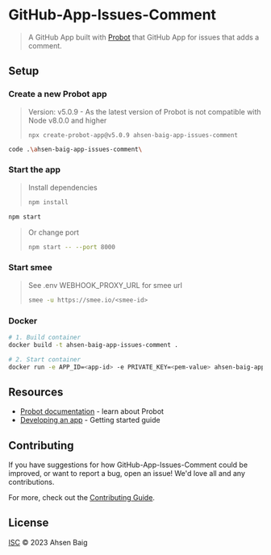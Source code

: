 # GitHub-App-Issues-Comment

> A GitHub App built with [Probot](https://github.com/probot/probot) that GitHub App for issues that adds a comment.

## Setup

### Create a new Probot app

> Version: v5.0.9 - As the latest version of Probot is not compatible with Node v8.0.0 and higher
>```
>npx create-probot-app@v5.0.9 ahsen-baig-app-issues-comment
>```

```sh
code .\ahsen-baig-app-issues-comment\
```

### Start the app

> Install dependencies
>```sh
>npm install
>```

```sh
npm start
```

> Or change port
>```sh
>npm start -- --port 8000
>```

### Start smee
> See .env WEBHOOK_PROXY_URL for smee url
> ```sh
> smee -u https://smee.io/<smee-id>
> ```

### Docker

```sh
# 1. Build container
docker build -t ahsen-baig-app-issues-comment .

# 2. Start container
docker run -e APP_ID=<app-id> -e PRIVATE_KEY=<pem-value> ahsen-baig-app-issues-comment
```

## Resources

- [Probot documentation](https://probot.github.io/docs/) - learn about Probot
- [Developing an app](https://probot.github.io/docs/development/) - Getting started guide

## Contributing

If you have suggestions for how GitHub-App-Issues-Comment could be improved, or want to report a bug, open an issue! We'd love all and any contributions.

For more, check out the [Contributing Guide](CONTRIBUTING.md).

## License

[ISC](LICENSE) © 2023 Ahsen Baig
